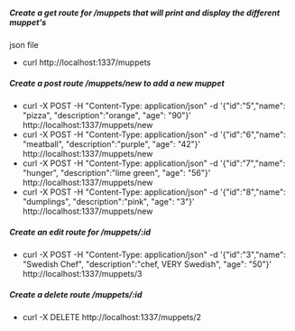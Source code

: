 ##### Create a get route for /muppets that will print and display the different muppet's
json file

* curl http://localhost:1337/muppets

##### Create a post route /muppets/new to add a new muppet

* curl -X POST -H "Content-Type: application/json" -d '{"id":"5","name": "pizza", "description":"orange", "age": "90"}' http://localhost:1337/muppets/new
* curl -X POST -H "Content-Type: application/json" -d '{"id":"6","name": "meatball", "description":"purple", "age": "42"}' http://localhost:1337/muppets/new
* curl -X POST -H "Content-Type: application/json" -d '{"id":"7","name": "hunger", "description":"lime green", "age": "56"}' http://localhost:1337/muppets/new
* curl -X POST -H "Content-Type: application/json" -d '{"id":"8","name": "dumplings", "description":"pink", "age": "3"}' http://localhost:1337/muppets/new

##### Create an edit route for /muppets/:id

* curl -X POST -H "Content-Type: application/json" -d '{"id":"3","name": "Swedish Chef", "description":"chef, VERY Swedish", "age": "50"}' http://localhost:1337/muppets/3

##### Create a delete route /muppets/:id

* curl -X DELETE http://localhost:1337/muppets/2
